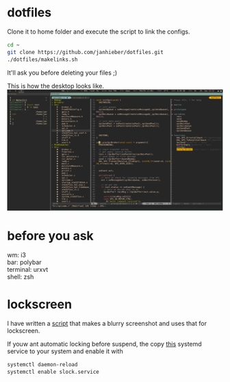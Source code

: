 # dotfiles

Clone it to home folder and execute the script to link the configs.
```bash
cd ~
git clone https://github.com/janhieber/dotfiles.git
./dotfiles/makelinks.sh
```
It'll ask you before deleting your files ;)

This is how the desktop looks like.  
![preview](https://raw.githubusercontent.com/janhieber/dotfiles/master/scrot.png)

# before you ask  
wm: i3  
bar: polybar  
terminal: urxvt  
shell: zsh

# lockscreen
I have written a [script](/home/.bin/i3lock-fancy.sh) that makes a blurry
screenshot and uses that for lockscreen.

If youw ant automatic locking before suspend, the copy
[this](/root/etc/systemd/system/slock.service) systemd
service to your system and enable it with
```bash
systemctl daemon-reload
systemctl enable slock.service
```

